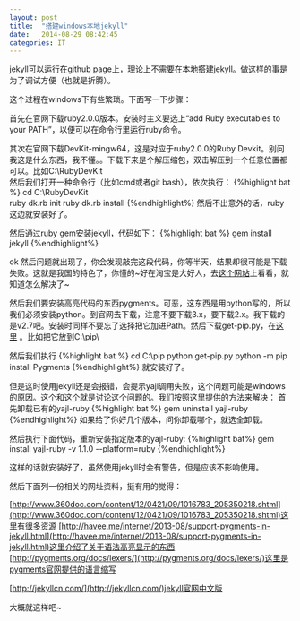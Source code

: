 ```yaml
---
layout: post
title:  "搭建windows本地jekyll"
date:   2014-08-29 08:42:45
categories: IT
---
```

jekyll可以运行在github page上，理论上不需要在本地搭建jekyll。做这样的事是为了调试方便（也就是折腾）。

这个过程在windows下有些繁琐。下面写一下步骤：

首先在官网下载ruby2.0.0版本。安装时主义要选上“add Ruby executables to your PATH”，以便可以在命令行里运行ruby命令。

其次在官网下载DevKit-mingw64，这是对应于ruby2.0.0的Ruby Devkit。别问我这是什么东西，我不懂。。下载下来是个解压缩包，双击解压到一个任意位置都可以。比如C:\RubyDevKit\
然后我们打开一种命令行（比如cmd或者git bash），依次执行：
{%highlight bat %}
cd C:\RubyDevKit\
ruby dk.rb init
ruby dk.rb install
{%endhighlight%}
然后不出意外的话，ruby这边就安装好了。

然后通过ruby gem安装jekyll，代码如下：
{%highlight bat %}
gem install jekyll
{%endhighlight%}

ok 然后问题就出现了，你会发现敲完这段代码，你等半天，结果却很可能是下载失败。这就是我国的特色了，你懂的~好在淘宝是大好人，去[这个网站](http://ruby.taobao.org/)上看看，就知道怎么解决了~

然后我们要安装高亮代码的东西pygments。可恶，这东西是用python写的，所以我们必须安装python。到官网去下载，注意不要下载3.x，要下载2.x。我下载的是v2.7吧。安装时同样不要忘了选择把它加进Path。然后下载get-pip.py，在[这里](https://pip.pypa.io/en/latest/installing.html) 。比如把它放到C:\pip\

然后我们执行
{%highlight bat %}
cd C:\pip
python get-pip.py
python -m pip install Pygments
{%endhighlight%}
就安装好了。

但是这时使用jekyll还是会报错，会提示yajl调用失败，这个问题可能是windows的原因。[这个](https://github.com/Gentoo-zh/todo/issues/1)和[这个](https://github.com/brianmario/yajl-ruby/issues/116)就是讨论这个问题的。我们按照这里提供的方法来解决：
首先卸载已有的yajl-ruby
{%highlight bat %}
gem uninstall yajl-ruby
{%endhighlight%}
如果给了你好几个版本，问你卸载哪个，就选全卸载。

然后执行下面代码，重新安装指定版本的yajl-ruby:
{%highlight bat%}
gem install yajl-ruby -v 1.1.0 --platform=ruby
{%endhighlight%}

这样的话就安装好了，虽然使用jekyll时会有警告，但是应该不影响使用。

然后下面列一份相关的网址资料，挺有用的觉得：

[http://www.360doc.com/content/12/0421/09/1016783_205350218.shtml](http://www.360doc.com/content/12/0421/09/1016783_205350218.shtml)这里有很多资源
[http://havee.me/internet/2013-08/support-pygments-in-jekyll.html](http://havee.me/internet/2013-08/support-pygments-in-jekyll.html)这里介绍了关于语法高亮显示的东西
[http://pygments.org/docs/lexers/](http://pygments.org/docs/lexers/)这里是pygments官网提供的语言缩写

[http://jekyllcn.com/](http://jekyllcn.com/)jekyll官网中文版

大概就这样吧~

